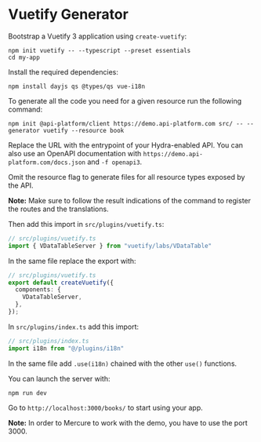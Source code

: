 # Vuetify Generator

Bootstrap a Vuetify 3 application using `create-vuetify`:

```console
npm init vuetify -- --typescript --preset essentials
cd my-app
```

Install the required dependencies:

```console
npm install dayjs qs @types/qs vue-i18n
```

To generate all the code you need for a given resource run the following command:

```console
npm init @api-platform/client https://demo.api-platform.com src/ -- --generator vuetify --resource book
```

Replace the URL with the entrypoint of your Hydra-enabled API.
You can also use an OpenAPI documentation with `https://demo.api-platform.com/docs.json` and `-f openapi3`.

Omit the resource flag to generate files for all resource types exposed by the API.

**Note:** Make sure to follow the result indications of the command to register the routes and the translations.

Then add this import in `src/plugins/vuetify.ts`:

```typescript
// src/plugins/vuetify.ts
import { VDataTableServer } from "vuetify/labs/VDataTable"
```

In the same file replace the export with:

```typescript
// src/plugins/vuetify.ts
export default createVuetify({
  components: {
    VDataTableServer,
  },
});
```

In `src/plugins/index.ts` add this import:

```typescript
// src/plugins/index.ts
import i18n from "@/plugins/i18n"
```

In the same file add `.use(i18n)` chained with the other `use()` functions.

You can launch the server with:

```console
npm run dev
```

Go to `http://localhost:3000/books/` to start using your app.

**Note:** In order to Mercure to work with the demo, you have to use the port 3000.
